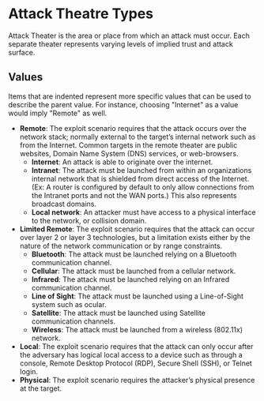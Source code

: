 # Attack Theatre Types
Attack Theater is the area or place from which an attack must occur. Each separate theater represents varying levels of implied trust and attack surface.

## Values

Items that are indented represent more specific values that can be used to describe the parent value. For instance, choosing "Internet" as a value would imply "Remote" as well.

- **Remote**:  The exploit scenario requires that the attack occurs over the network stack; normally external to the target’s internal network such as from the Internet. Common targets in the remote theater are public websites, Domain Name System (DNS) services, or web-browsers.
  - **Internet**:  An attack is able to originate over the internet.
  - **Intranet**:  The attack must be launched from within an organizations internal network that is shielded from direct access of the Internet. (Ex: A router is configured by default to only allow connections from the Intranet ports and not the WAN ports.) This also represents broadcast domains.
  - **Local network**:  An attacker must have access to a physical interface to the network, or collision domain. 
- **Limited Remote**:  The exploit scenario requires that the attack can occur over layer 2 or layer 3 technologies, but a limitation exists either by the nature of the network communication or by range constraints.
  - **Bluetooth**:  The attack must be launched relying on a Bluetooth communication channel.
  - **Cellular**:  The attack must be launched from a cellular network.
  - **Infrared**:  The attack must be launched relying on an Infrared communication channel.
  - **Line of Sight**:  The attack must be launched using a Line-of-Sight system such as ocular.
  - **Satellite**:  The attack must be launched using Satellite communication channels.
  - **Wireless**:  The attack must be launched from a wireless (802.11x) network.
- **Local**:  The exploit scenario requires that the attack can only occur after the adversary has logical local access to a device such as through a console, Remote Desktop Protocol (RDP), Secure Shell (SSH), or Telnet login.
- **Physical**:  The exploit scenario requires the attacker’s physical presence at the target.
